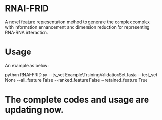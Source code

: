 # RNAI-FRID
A novel feature representation method to generate the complex complex with information enhancement and dimension reduction for representing RNA-RNA interaction.

# Usage
An example as below:

python RNAI-FRID.py --tv_set Example\\TrainingValidationSet.fasta --test_set None --all_feature False --ranked_feature False --retained_feature True

# The complete codes and usage are updating now.
